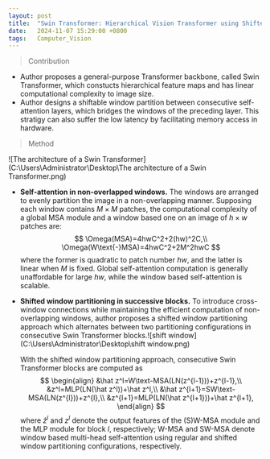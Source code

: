 ```yaml
---
layout: post
title:  "Swin Transformer: Hierarchical Vision Transformer using Shifted Windows"
date:   2024-11-07 15:29:00 +0800
tags:   Computer_Vision
---
```


> Contribution

+ Author proposes a general-purpose Transformer backbone, called Swin Transformer, which constucts hierarchical feature maps and has linear computational complexity to image size.
+ Author designs a shiftable window partition between consecutive self-attention layers, which bridges the windows of the preceding layer. This stratigy can also suffer the low latency by facilitating memory access in hardware.

> Method

![The architecture of a Swin Transformer](C:\Users\Administrator\Desktop\The architecture of a Swin Transformer.png)

+ **Self-attention in non-overlapped windows.** The windows are arranged to evenly partition the image in a non-overlapping manner. Supposing each window contains $M × M$ patches, the computational complexity of a global MSA module and a window based one on an image of $h\times w$ patches are:
  $$
  \Omega(MSA)=4hwC^2+2(hw)^2C,\\
  \Omega(W\text{-}MSA)=4hwC^2+2M^2hwC
  $$
  where the former is quadratic to patch number $hw$, and the latter is linear when $M$ is fixed. Global self-attention computation is generally unaffordable for large $hw$​, while the window based self-attention is scalable.

+ **Shifted window partitioning in successive blocks.** To introduce cross-window connections while maintaining the efficient computation of non-overlapping windows, author proposes a shifted window partitioning approach which alternates between two partitioning configurations in consecutive Swin Transformer blocks.![shift window](C:\Users\Administrator\Desktop\shift window.png)

  With the shifted window partitioning approach, consecutive Swin Transformer blocks are computed as
  $$
  \begin{align}
  &\hat z^l=W\text-MSA(LN(z^{l-1}))+z^{l-1},\\
  &z^l=MLP(LN(\hat z^l))+\hat z^l,\\
  &\hat z^{l+1}=SW\text-MSA(LN(z^{l}))+z^{l},\\
  &z^{l+1}=MLP(LN(\hat z^{l+1}))+\hat z^{l+1},
  \end{align}
  $$
   where $\hat z^l$ and $z^l$ denote the output features of the (S)W-MSA module and the MLP module for block $l$, respectively; W-MSA and SW-MSA denote window based multi-head self-attention using regular and shifted window partitioning configurations, respectively.
